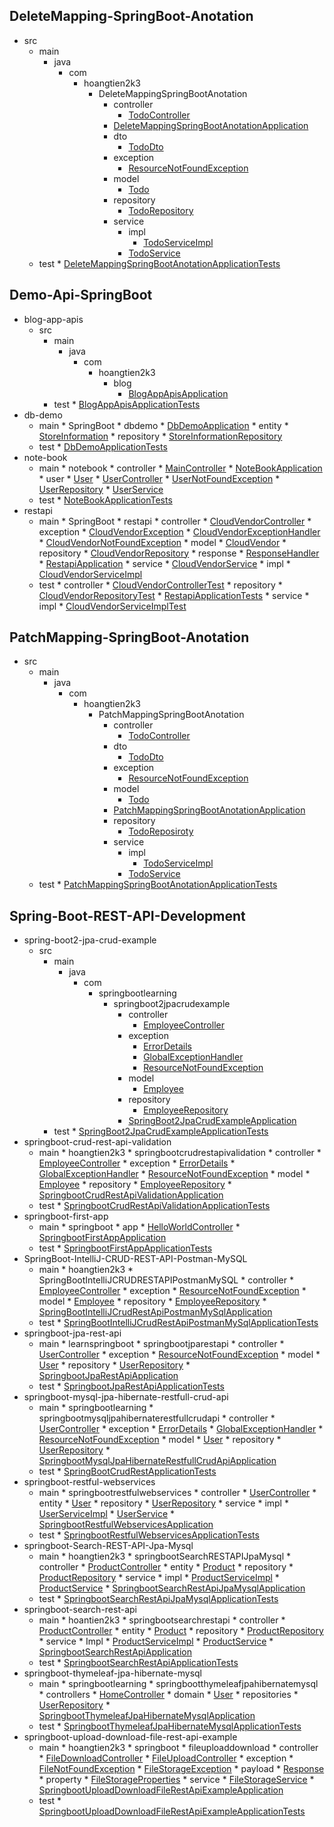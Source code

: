 
## DeleteMapping-SpringBoot-Anotation
  * src
    * main
      * java
        * com
          * hoangtien2k3
            * DeleteMappingSpringBootAnotation
              * controller
                * [TodoController](https://github.com/hoangtien2k3qx1/learn-spring-boot/blob/main/DeleteMapping-SpringBoot-Anotation/src/main/java/com/hoangtien2k3/DeleteMappingSpringBootAnotation/controller/TodoController.java)
              * [DeleteMappingSpringBootAnotationApplication](https://github.com/hoangtien2k3qx1/learn-spring-boot/blob/main/DeleteMapping-SpringBoot-Anotation/src/main/java/com/hoangtien2k3/DeleteMappingSpringBootAnotation/DeleteMappingSpringBootAnotationApplication.java)
              * dto
                * [TodoDto](https://github.com/hoangtien2k3qx1/learn-spring-boot/blob/main/DeleteMapping-SpringBoot-Anotation/src/main/java/com/hoangtien2k3/DeleteMappingSpringBootAnotation/dto/TodoDto.java)
              * exception
                * [ResourceNotFoundException](https://github.com/hoangtien2k3qx1/learn-spring-boot/blob/main/DeleteMapping-SpringBoot-Anotation/src/main/java/com/hoangtien2k3/DeleteMappingSpringBootAnotation/exception/ResourceNotFoundException.java)
              * model
                * [Todo](https://github.com/hoangtien2k3qx1/learn-spring-boot/blob/main/DeleteMapping-SpringBoot-Anotation/src/main/java/com/hoangtien2k3/DeleteMappingSpringBootAnotation/model/Todo.java)
              * repository
                * [TodoRepository](https://github.com/hoangtien2k3qx1/learn-spring-boot/blob/main/DeleteMapping-SpringBoot-Anotation/src/main/java/com/hoangtien2k3/DeleteMappingSpringBootAnotation/repository/TodoRepository.java)
              * service
                * impl
                  * [TodoServiceImpl](https://github.com/hoangtien2k3qx1/learn-spring-boot/blob/main/DeleteMapping-SpringBoot-Anotation/src/main/java/com/hoangtien2k3/DeleteMappingSpringBootAnotation/service/impl/TodoServiceImpl.java)
                * [TodoService](https://github.com/hoangtien2k3qx1/learn-spring-boot/blob/main/DeleteMapping-SpringBoot-Anotation/src/main/java/com/hoangtien2k3/DeleteMappingSpringBootAnotation/service/TodoService.java)
    * test
              * [DeleteMappingSpringBootAnotationApplicationTests](https://github.com/hoangtien2k3qx1/learn-spring-boot/blob/main/DeleteMapping-SpringBoot-Anotation/src/test/java/com/hoangtien2k3/DeleteMappingSpringBootAnotation/DeleteMappingSpringBootAnotationApplicationTests.java)

## Demo-Api-SpringBoot
  * blog-app-apis
    * src
      * main
        * java
          * com
            * hoangtien2k3
              * blog
                * [BlogAppApisApplication](https://github.com/hoangtien2k3qx1/learn-spring-boot/blob/main/Demo-Api-SpringBoot/blog-app-apis/src/main/java/com/hoangtien2k3/blog/BlogAppApisApplication.java)
      * test
                * [BlogAppApisApplicationTests](https://github.com/hoangtien2k3qx1/learn-spring-boot/blob/main/Demo-Api-SpringBoot/blog-app-apis/src/test/java/com/hoangtien2k3/blog/BlogAppApisApplicationTests.java)
  * db-demo
      * main
            * SpringBoot
              * dbdemo
                * [DbDemoApplication](https://github.com/hoangtien2k3qx1/learn-spring-boot/blob/main/Demo-Api-SpringBoot/db-demo/src/main/java/com/SpringBoot/dbdemo/DbDemoApplication.java)
                * entity
                  * [StoreInformation](https://github.com/hoangtien2k3qx1/learn-spring-boot/blob/main/Demo-Api-SpringBoot/db-demo/src/main/java/com/SpringBoot/dbdemo/entity/StoreInformation.java)
                * repository
                  * [StoreInformationRepository](https://github.com/hoangtien2k3qx1/learn-spring-boot/blob/main/Demo-Api-SpringBoot/db-demo/src/main/java/com/SpringBoot/dbdemo/repository/StoreInformationRepository.java)
      * test
                * [DbDemoApplicationTests](https://github.com/hoangtien2k3qx1/learn-spring-boot/blob/main/Demo-Api-SpringBoot/db-demo/src/test/java/com/SpringBoot/dbdemo/DbDemoApplicationTests.java)
  * note-book
      * main
            * notebook
              * controller
                * [MainController](https://github.com/hoangtien2k3qx1/learn-spring-boot/blob/main/Demo-Api-SpringBoot/note-book/src/main/java/com/notebook/controller/MainController.java)
              * [NoteBookApplication](https://github.com/hoangtien2k3qx1/learn-spring-boot/blob/main/Demo-Api-SpringBoot/note-book/src/main/java/com/notebook/NoteBookApplication.java)
              * user
                * [User](https://github.com/hoangtien2k3qx1/learn-spring-boot/blob/main/Demo-Api-SpringBoot/note-book/src/main/java/com/notebook/user/User.java)
                * [UserController](https://github.com/hoangtien2k3qx1/learn-spring-boot/blob/main/Demo-Api-SpringBoot/note-book/src/main/java/com/notebook/user/UserController.java)
                * [UserNotFoundException](https://github.com/hoangtien2k3qx1/learn-spring-boot/blob/main/Demo-Api-SpringBoot/note-book/src/main/java/com/notebook/user/UserNotFoundException.java)
                * [UserRepository](https://github.com/hoangtien2k3qx1/learn-spring-boot/blob/main/Demo-Api-SpringBoot/note-book/src/main/java/com/notebook/user/UserRepository.java)
                * [UserService](https://github.com/hoangtien2k3qx1/learn-spring-boot/blob/main/Demo-Api-SpringBoot/note-book/src/main/java/com/notebook/user/UserService.java)
      * test
              * [NoteBookApplicationTests](https://github.com/hoangtien2k3qx1/learn-spring-boot/blob/main/Demo-Api-SpringBoot/note-book/src/test/java/com/notebook/NoteBookApplicationTests.java)
  * restapi
      * main
            * SpringBoot
              * restapi
                * controller
                  * [CloudVendorController](https://github.com/hoangtien2k3qx1/learn-spring-boot/blob/main/Demo-Api-SpringBoot/restapi/src/main/java/com/SpringBoot/restapi/controller/CloudVendorController.java)
                * exception
                  * [CloudVendorException](https://github.com/hoangtien2k3qx1/learn-spring-boot/blob/main/Demo-Api-SpringBoot/restapi/src/main/java/com/SpringBoot/restapi/exception/CloudVendorException.java)
                  * [CloudVendorExceptionHandler](https://github.com/hoangtien2k3qx1/learn-spring-boot/blob/main/Demo-Api-SpringBoot/restapi/src/main/java/com/SpringBoot/restapi/exception/CloudVendorExceptionHandler.java)
                  * [CloudVendorNotFoundException](https://github.com/hoangtien2k3qx1/learn-spring-boot/blob/main/Demo-Api-SpringBoot/restapi/src/main/java/com/SpringBoot/restapi/exception/CloudVendorNotFoundException.java)
                * model
                  * [CloudVendor](https://github.com/hoangtien2k3qx1/learn-spring-boot/blob/main/Demo-Api-SpringBoot/restapi/src/main/java/com/SpringBoot/restapi/model/CloudVendor.java)
                * repository
                  * [CloudVendorRepository](https://github.com/hoangtien2k3qx1/learn-spring-boot/blob/main/Demo-Api-SpringBoot/restapi/src/main/java/com/SpringBoot/restapi/repository/CloudVendorRepository.java)
                * response
                  * [ResponseHandler](https://github.com/hoangtien2k3qx1/learn-spring-boot/blob/main/Demo-Api-SpringBoot/restapi/src/main/java/com/SpringBoot/restapi/response/ResponseHandler.java)
                * [RestapiApplication](https://github.com/hoangtien2k3qx1/learn-spring-boot/blob/main/Demo-Api-SpringBoot/restapi/src/main/java/com/SpringBoot/restapi/RestapiApplication.java)
                * service
                  * [CloudVendorService](https://github.com/hoangtien2k3qx1/learn-spring-boot/blob/main/Demo-Api-SpringBoot/restapi/src/main/java/com/SpringBoot/restapi/service/CloudVendorService.java)
                  * impl
                    * [CloudVendorServiceImpl](https://github.com/hoangtien2k3qx1/learn-spring-boot/blob/main/Demo-Api-SpringBoot/restapi/src/main/java/com/SpringBoot/restapi/service/impl/CloudVendorServiceImpl.java)
      * test
                * controller
                  * [CloudVendorControllerTest](https://github.com/hoangtien2k3qx1/learn-spring-boot/blob/main/Demo-Api-SpringBoot/restapi/src/test/java/com/SpringBoot/restapi/controller/CloudVendorControllerTest.java)
                * repository
                  * [CloudVendorRepositoryTest](https://github.com/hoangtien2k3qx1/learn-spring-boot/blob/main/Demo-Api-SpringBoot/restapi/src/test/java/com/SpringBoot/restapi/repository/CloudVendorRepositoryTest.java)
                * [RestapiApplicationTests](https://github.com/hoangtien2k3qx1/learn-spring-boot/blob/main/Demo-Api-SpringBoot/restapi/src/test/java/com/SpringBoot/restapi/RestapiApplicationTests.java)
                * service
                  * impl
                    * [CloudVendorServiceImplTest](https://github.com/hoangtien2k3qx1/learn-spring-boot/blob/main/Demo-Api-SpringBoot/restapi/src/test/java/com/SpringBoot/restapi/service/impl/CloudVendorServiceImplTest.java)

## PatchMapping-SpringBoot-Anotation
  * src
    * main
      * java
        * com
          * hoangtien2k3
            * PatchMappingSpringBootAnotation
              * controller
                * [TodoController](https://github.com/hoangtien2k3qx1/learn-spring-boot/blob/main/PatchMapping-SpringBoot-Anotation/src/main/java/com/hoangtien2k3/PatchMappingSpringBootAnotation/controller/TodoController.java)
              * dto
                * [TodoDto](https://github.com/hoangtien2k3qx1/learn-spring-boot/blob/main/PatchMapping-SpringBoot-Anotation/src/main/java/com/hoangtien2k3/PatchMappingSpringBootAnotation/dto/TodoDto.java)
              * exception
                * [ResourceNotFoundException](https://github.com/hoangtien2k3qx1/learn-spring-boot/blob/main/PatchMapping-SpringBoot-Anotation/src/main/java/com/hoangtien2k3/PatchMappingSpringBootAnotation/exception/ResourceNotFoundException.java)
              * model
                * [Todo](https://github.com/hoangtien2k3qx1/learn-spring-boot/blob/main/PatchMapping-SpringBoot-Anotation/src/main/java/com/hoangtien2k3/PatchMappingSpringBootAnotation/model/Todo.java)
              * [PatchMappingSpringBootAnotationApplication](https://github.com/hoangtien2k3qx1/learn-spring-boot/blob/main/PatchMapping-SpringBoot-Anotation/src/main/java/com/hoangtien2k3/PatchMappingSpringBootAnotation/PatchMappingSpringBootAnotationApplication.java)
              * repository
                * [TodoReposiroty](https://github.com/hoangtien2k3qx1/learn-spring-boot/blob/main/PatchMapping-SpringBoot-Anotation/src/main/java/com/hoangtien2k3/PatchMappingSpringBootAnotation/repository/TodoReposiroty.java)
              * service
                * impl
                  * [TodoServiceImpl](https://github.com/hoangtien2k3qx1/learn-spring-boot/blob/main/PatchMapping-SpringBoot-Anotation/src/main/java/com/hoangtien2k3/PatchMappingSpringBootAnotation/service/impl/TodoServiceImpl.java)
                * [TodoService](https://github.com/hoangtien2k3qx1/learn-spring-boot/blob/main/PatchMapping-SpringBoot-Anotation/src/main/java/com/hoangtien2k3/PatchMappingSpringBootAnotation/service/TodoService.java)
    * test
              * [PatchMappingSpringBootAnotationApplicationTests](https://github.com/hoangtien2k3qx1/learn-spring-boot/blob/main/PatchMapping-SpringBoot-Anotation/src/test/java/com/hoangtien2k3/PatchMappingSpringBootAnotation/PatchMappingSpringBootAnotationApplicationTests.java)

## Spring-Boot-REST-API-Development
  * spring-boot2-jpa-crud-example
    * src
      * main
        * java
          * com
            * springbootlearning
              * springboot2jpacrudexample
                * controller
                  * [EmployeeController](https://github.com/hoangtien2k3qx1/learn-spring-boot/blob/main/Spring-Boot-REST-API-Development/spring-boot2-jpa-crud-example/src/main/java/com/springbootlearning/springboot2jpacrudexample/controller/EmployeeController.java)
                * exception
                  * [ErrorDetails](https://github.com/hoangtien2k3qx1/learn-spring-boot/blob/main/Spring-Boot-REST-API-Development/spring-boot2-jpa-crud-example/src/main/java/com/springbootlearning/springboot2jpacrudexample/exception/ErrorDetails.java)
                  * [GlobalExceptionHandler](https://github.com/hoangtien2k3qx1/learn-spring-boot/blob/main/Spring-Boot-REST-API-Development/spring-boot2-jpa-crud-example/src/main/java/com/springbootlearning/springboot2jpacrudexample/exception/GlobalExceptionHandler.java)
                  * [ResourceNotFoundException](https://github.com/hoangtien2k3qx1/learn-spring-boot/blob/main/Spring-Boot-REST-API-Development/spring-boot2-jpa-crud-example/src/main/java/com/springbootlearning/springboot2jpacrudexample/exception/ResourceNotFoundException.java)
                * model
                  * [Employee](https://github.com/hoangtien2k3qx1/learn-spring-boot/blob/main/Spring-Boot-REST-API-Development/spring-boot2-jpa-crud-example/src/main/java/com/springbootlearning/springboot2jpacrudexample/model/Employee.java)
                * repository
                  * [EmployeeRepository](https://github.com/hoangtien2k3qx1/learn-spring-boot/blob/main/Spring-Boot-REST-API-Development/spring-boot2-jpa-crud-example/src/main/java/com/springbootlearning/springboot2jpacrudexample/repository/EmployeeRepository.java)
                * [SpringBoot2JpaCrudExampleApplication](https://github.com/hoangtien2k3qx1/learn-spring-boot/blob/main/Spring-Boot-REST-API-Development/spring-boot2-jpa-crud-example/src/main/java/com/springbootlearning/springboot2jpacrudexample/SpringBoot2JpaCrudExampleApplication.java)
      * test
                * [SpringBoot2JpaCrudExampleApplicationTests](https://github.com/hoangtien2k3qx1/learn-spring-boot/blob/main/Spring-Boot-REST-API-Development/spring-boot2-jpa-crud-example/src/test/java/com/springbootlearning/springboot2jpacrudexample/SpringBoot2JpaCrudExampleApplicationTests.java)
  * springboot-crud-rest-api-validation
      * main
            * hoangtien2k3
              * springbootcrudrestapivalidation
                * controller
                  * [EmployeeController](https://github.com/hoangtien2k3qx1/learn-spring-boot/blob/main/Spring-Boot-REST-API-Development/springboot-crud-rest-api-validation/src/main/java/com/hoangtien2k3/springbootcrudrestapivalidation/controller/EmployeeController.java)
                * exception
                  * [ErrorDetails](https://github.com/hoangtien2k3qx1/learn-spring-boot/blob/main/Spring-Boot-REST-API-Development/springboot-crud-rest-api-validation/src/main/java/com/hoangtien2k3/springbootcrudrestapivalidation/exception/ErrorDetails.java)
                  * [GlobalExceptionHandler](https://github.com/hoangtien2k3qx1/learn-spring-boot/blob/main/Spring-Boot-REST-API-Development/springboot-crud-rest-api-validation/src/main/java/com/hoangtien2k3/springbootcrudrestapivalidation/exception/GlobalExceptionHandler.java)
                  * [ResourceNotFoundException](https://github.com/hoangtien2k3qx1/learn-spring-boot/blob/main/Spring-Boot-REST-API-Development/springboot-crud-rest-api-validation/src/main/java/com/hoangtien2k3/springbootcrudrestapivalidation/exception/ResourceNotFoundException.java)
                * model
                  * [Employee](https://github.com/hoangtien2k3qx1/learn-spring-boot/blob/main/Spring-Boot-REST-API-Development/springboot-crud-rest-api-validation/src/main/java/com/hoangtien2k3/springbootcrudrestapivalidation/model/Employee.java)
                * repository
                  * [EmployeeRepository](https://github.com/hoangtien2k3qx1/learn-spring-boot/blob/main/Spring-Boot-REST-API-Development/springboot-crud-rest-api-validation/src/main/java/com/hoangtien2k3/springbootcrudrestapivalidation/repository/EmployeeRepository.java)
                * [SpringbootCrudRestApiValidationApplication](https://github.com/hoangtien2k3qx1/learn-spring-boot/blob/main/Spring-Boot-REST-API-Development/springboot-crud-rest-api-validation/src/main/java/com/hoangtien2k3/springbootcrudrestapivalidation/SpringbootCrudRestApiValidationApplication.java)
      * test
                * [SpringbootCrudRestApiValidationApplicationTests](https://github.com/hoangtien2k3qx1/learn-spring-boot/blob/main/Spring-Boot-REST-API-Development/springboot-crud-rest-api-validation/src/test/java/com/hoangtien2k3/springbootcrudrestapivalidation/SpringbootCrudRestApiValidationApplicationTests.java)
  * springboot-first-app
      * main
            * springboot
              * app
                * [HelloWorldController](https://github.com/hoangtien2k3qx1/learn-spring-boot/blob/main/Spring-Boot-REST-API-Development/springboot-first-app/src/main/java/com/springboot/app/HelloWorldController.java)
                * [SpringbootFirstAppApplication](https://github.com/hoangtien2k3qx1/learn-spring-boot/blob/main/Spring-Boot-REST-API-Development/springboot-first-app/src/main/java/com/springboot/app/SpringbootFirstAppApplication.java)
      * test
                * [SpringbootFirstAppApplicationTests](https://github.com/hoangtien2k3qx1/learn-spring-boot/blob/main/Spring-Boot-REST-API-Development/springboot-first-app/src/test/java/com/springboot/app/SpringbootFirstAppApplicationTests.java)
  * SpringBoot-IntelliJ-CRUD-REST-API-Postman-MySQL
      * main
            * hoangtien2k3
              * SpringBootIntelliJCRUDRESTAPIPostmanMySQL
                * controller
                  * [EmployeeController](https://github.com/hoangtien2k3qx1/learn-spring-boot/blob/main/Spring-Boot-REST-API-Development/SpringBoot-IntelliJ-CRUD-REST-API-Postman-MySQL/src/main/java/com/hoangtien2k3/SpringBootIntelliJCRUDRESTAPIPostmanMySQL/controller/EmployeeController.java)
                * exception
                  * [ResourceNotFoundException](https://github.com/hoangtien2k3qx1/learn-spring-boot/blob/main/Spring-Boot-REST-API-Development/SpringBoot-IntelliJ-CRUD-REST-API-Postman-MySQL/src/main/java/com/hoangtien2k3/SpringBootIntelliJCRUDRESTAPIPostmanMySQL/exception/ResourceNotFoundException.java)
                * model
                  * [Employee](https://github.com/hoangtien2k3qx1/learn-spring-boot/blob/main/Spring-Boot-REST-API-Development/SpringBoot-IntelliJ-CRUD-REST-API-Postman-MySQL/src/main/java/com/hoangtien2k3/SpringBootIntelliJCRUDRESTAPIPostmanMySQL/model/Employee.java)
                * repository
                  * [EmployeeRepository](https://github.com/hoangtien2k3qx1/learn-spring-boot/blob/main/Spring-Boot-REST-API-Development/SpringBoot-IntelliJ-CRUD-REST-API-Postman-MySQL/src/main/java/com/hoangtien2k3/SpringBootIntelliJCRUDRESTAPIPostmanMySQL/repository/EmployeeRepository.java)
                * [SpringBootIntelliJCrudRestApiPostmanMySqlApplication](https://github.com/hoangtien2k3qx1/learn-spring-boot/blob/main/Spring-Boot-REST-API-Development/SpringBoot-IntelliJ-CRUD-REST-API-Postman-MySQL/src/main/java/com/hoangtien2k3/SpringBootIntelliJCRUDRESTAPIPostmanMySQL/SpringBootIntelliJCrudRestApiPostmanMySqlApplication.java)
      * test
                * [SpringBootIntelliJCrudRestApiPostmanMySqlApplicationTests](https://github.com/hoangtien2k3qx1/learn-spring-boot/blob/main/Spring-Boot-REST-API-Development/SpringBoot-IntelliJ-CRUD-REST-API-Postman-MySQL/src/test/java/com/hoangtien2k3/SpringBootIntelliJCRUDRESTAPIPostmanMySQL/SpringBootIntelliJCrudRestApiPostmanMySqlApplicationTests.java)
  * springboot-jpa-rest-api
      * main
            * learnspringboot
              * springbootjparestapi
                * controller
                  * [UserController](https://github.com/hoangtien2k3qx1/learn-spring-boot/blob/main/Spring-Boot-REST-API-Development/springboot-jpa-rest-api/src/main/java/com/learnspringboot/springbootjparestapi/controller/UserController.java)
                * exception
                  * [ResourceNotFoundException](https://github.com/hoangtien2k3qx1/learn-spring-boot/blob/main/Spring-Boot-REST-API-Development/springboot-jpa-rest-api/src/main/java/com/learnspringboot/springbootjparestapi/exception/ResourceNotFoundException.java)
                * model
                  * [User](https://github.com/hoangtien2k3qx1/learn-spring-boot/blob/main/Spring-Boot-REST-API-Development/springboot-jpa-rest-api/src/main/java/com/learnspringboot/springbootjparestapi/model/User.java)
                * repository
                  * [UserRepository](https://github.com/hoangtien2k3qx1/learn-spring-boot/blob/main/Spring-Boot-REST-API-Development/springboot-jpa-rest-api/src/main/java/com/learnspringboot/springbootjparestapi/repository/UserRepository.java)
                * [SpringbootJpaRestApiApplication](https://github.com/hoangtien2k3qx1/learn-spring-boot/blob/main/Spring-Boot-REST-API-Development/springboot-jpa-rest-api/src/main/java/com/learnspringboot/springbootjparestapi/SpringbootJpaRestApiApplication.java)
      * test
                * [SpringbootJpaRestApiApplicationTests](https://github.com/hoangtien2k3qx1/learn-spring-boot/blob/main/Spring-Boot-REST-API-Development/springboot-jpa-rest-api/src/test/java/com/learnspringboot/springbootjparestapi/SpringbootJpaRestApiApplicationTests.java)
  * springboot-mysql-jpa-hibernate-restfull-crud-api
      * main
            * springbootlearning
              * springbootmysqljpahibernaterestfullcrudapi
                * controller
                  * [UserController](https://github.com/hoangtien2k3qx1/learn-spring-boot/blob/main/Spring-Boot-REST-API-Development/springboot-mysql-jpa-hibernate-restfull-crud-api/src/main/java/com/springbootlearning/springbootmysqljpahibernaterestfullcrudapi/controller/UserController.java)
                * exception
                  * [ErrorDetails](https://github.com/hoangtien2k3qx1/learn-spring-boot/blob/main/Spring-Boot-REST-API-Development/springboot-mysql-jpa-hibernate-restfull-crud-api/src/main/java/com/springbootlearning/springbootmysqljpahibernaterestfullcrudapi/exception/ErrorDetails.java)
                  * [GlobalExceptionHandler](https://github.com/hoangtien2k3qx1/learn-spring-boot/blob/main/Spring-Boot-REST-API-Development/springboot-mysql-jpa-hibernate-restfull-crud-api/src/main/java/com/springbootlearning/springbootmysqljpahibernaterestfullcrudapi/exception/GlobalExceptionHandler.java)
                  * [ResourceNotFoundException](https://github.com/hoangtien2k3qx1/learn-spring-boot/blob/main/Spring-Boot-REST-API-Development/springboot-mysql-jpa-hibernate-restfull-crud-api/src/main/java/com/springbootlearning/springbootmysqljpahibernaterestfullcrudapi/exception/ResourceNotFoundException.java)
                * model
                  * [User](https://github.com/hoangtien2k3qx1/learn-spring-boot/blob/main/Spring-Boot-REST-API-Development/springboot-mysql-jpa-hibernate-restfull-crud-api/src/main/java/com/springbootlearning/springbootmysqljpahibernaterestfullcrudapi/model/User.java)
                * repository
                  * [UserRepository](https://github.com/hoangtien2k3qx1/learn-spring-boot/blob/main/Spring-Boot-REST-API-Development/springboot-mysql-jpa-hibernate-restfull-crud-api/src/main/java/com/springbootlearning/springbootmysqljpahibernaterestfullcrudapi/repository/UserRepository.java)
                * [SpringbootMysqlJpaHibernateRestfullCrudApiApplication](https://github.com/hoangtien2k3qx1/learn-spring-boot/blob/main/Spring-Boot-REST-API-Development/springboot-mysql-jpa-hibernate-restfull-crud-api/src/main/java/com/springbootlearning/springbootmysqljpahibernaterestfullcrudapi/SpringbootMysqlJpaHibernateRestfullCrudApiApplication.java)
      * test
                * [SpringBootCrudRestApplicationTests](https://github.com/hoangtien2k3qx1/learn-spring-boot/blob/main/Spring-Boot-REST-API-Development/springboot-mysql-jpa-hibernate-restfull-crud-api/src/test/java/com/springbootlearning/springbootmysqljpahibernaterestfullcrudapi/SpringBootCrudRestApplicationTests.java)
  * springboot-restful-webservices
      * main
              * springbootrestfulwebservices
                * controller
                  * [UserController](https://github.com/hoangtien2k3qx1/learn-spring-boot/blob/main/Spring-Boot-REST-API-Development/springboot-restful-webservices/src/main/java/com/springbootlearning/springbootrestfulwebservices/controller/UserController.java)
                * entity
                  * [User](https://github.com/hoangtien2k3qx1/learn-spring-boot/blob/main/Spring-Boot-REST-API-Development/springboot-restful-webservices/src/main/java/com/springbootlearning/springbootrestfulwebservices/entity/User.java)
                * repository
                  * [UserRepository](https://github.com/hoangtien2k3qx1/learn-spring-boot/blob/main/Spring-Boot-REST-API-Development/springboot-restful-webservices/src/main/java/com/springbootlearning/springbootrestfulwebservices/repository/UserRepository.java)
                * service
                  * impl
                    * [UserServiceImpl](https://github.com/hoangtien2k3qx1/learn-spring-boot/blob/main/Spring-Boot-REST-API-Development/springboot-restful-webservices/src/main/java/com/springbootlearning/springbootrestfulwebservices/service/impl/UserServiceImpl.java)
                  * [UserService](https://github.com/hoangtien2k3qx1/learn-spring-boot/blob/main/Spring-Boot-REST-API-Development/springboot-restful-webservices/src/main/java/com/springbootlearning/springbootrestfulwebservices/service/UserService.java)
                * [SpringbootRestfulWebservicesApplication](https://github.com/hoangtien2k3qx1/learn-spring-boot/blob/main/Spring-Boot-REST-API-Development/springboot-restful-webservices/src/main/java/com/springbootlearning/springbootrestfulwebservices/SpringbootRestfulWebservicesApplication.java)
      * test
                * [SpringbootRestfulWebservicesApplicationTests](https://github.com/hoangtien2k3qx1/learn-spring-boot/blob/main/Spring-Boot-REST-API-Development/springboot-restful-webservices/src/test/java/com/springbootlearning/springbootrestfulwebservices/SpringbootRestfulWebservicesApplicationTests.java)
  * springboot-Search-REST-API-Jpa-Mysql
      * main
            * hoangtien2k3
              * springbootSearchRESTAPIJpaMysql
                * controller
                  * [ProductController](https://github.com/hoangtien2k3qx1/learn-spring-boot/blob/main/Spring-Boot-REST-API-Development/springboot-Search-REST-API-Jpa-Mysql/src/main/java/com/hoangtien2k3/springbootSearchRESTAPIJpaMysql/controller/ProductController.java)
                * entity
                  * [Product](https://github.com/hoangtien2k3qx1/learn-spring-boot/blob/main/Spring-Boot-REST-API-Development/springboot-Search-REST-API-Jpa-Mysql/src/main/java/com/hoangtien2k3/springbootSearchRESTAPIJpaMysql/entity/Product.java)
                * repository
                  * [ProductRepository](https://github.com/hoangtien2k3qx1/learn-spring-boot/blob/main/Spring-Boot-REST-API-Development/springboot-Search-REST-API-Jpa-Mysql/src/main/java/com/hoangtien2k3/springbootSearchRESTAPIJpaMysql/repository/ProductRepository.java)
                * service
                  * impl
                    * [ProductServiceImpl](https://github.com/hoangtien2k3qx1/learn-spring-boot/blob/main/Spring-Boot-REST-API-Development/springboot-Search-REST-API-Jpa-Mysql/src/main/java/com/hoangtien2k3/springbootSearchRESTAPIJpaMysql/service/impl/ProductServiceImpl.java)
                  * [ProductService](https://github.com/hoangtien2k3qx1/learn-spring-boot/blob/main/Spring-Boot-REST-API-Development/springboot-Search-REST-API-Jpa-Mysql/src/main/java/com/hoangtien2k3/springbootSearchRESTAPIJpaMysql/service/ProductService.java)
                * [SpringbootSearchRestApiJpaMysqlApplication](https://github.com/hoangtien2k3qx1/learn-spring-boot/blob/main/Spring-Boot-REST-API-Development/springboot-Search-REST-API-Jpa-Mysql/src/main/java/com/hoangtien2k3/springbootSearchRESTAPIJpaMysql/SpringbootSearchRestApiJpaMysqlApplication.java)
      * test
                * [SpringbootSearchRestApiJpaMysqlApplicationTests](https://github.com/hoangtien2k3qx1/learn-spring-boot/blob/main/Spring-Boot-REST-API-Development/springboot-Search-REST-API-Jpa-Mysql/src/test/java/com/hoangtien2k3/springbootSearchRESTAPIJpaMysql/SpringbootSearchRestApiJpaMysqlApplicationTests.java)
  * springboot-search-rest-api
      * main
            * hoantien2k3
              * springbootsearchrestapi
                * controller
                  * [ProductController](https://github.com/hoangtien2k3qx1/learn-spring-boot/blob/main/Spring-Boot-REST-API-Development/springboot-search-rest-api/src/main/java/com/hoantien2k3/springbootsearchrestapi/controller/ProductController.java)
                * entity
                  * [Product](https://github.com/hoangtien2k3qx1/learn-spring-boot/blob/main/Spring-Boot-REST-API-Development/springboot-search-rest-api/src/main/java/com/hoantien2k3/springbootsearchrestapi/entity/Product.java)
                * repository
                  * [ProductRepository](https://github.com/hoangtien2k3qx1/learn-spring-boot/blob/main/Spring-Boot-REST-API-Development/springboot-search-rest-api/src/main/java/com/hoantien2k3/springbootsearchrestapi/repository/ProductRepository.java)
                * service
                  * Impl
                    * [ProductServiceImpl](https://github.com/hoangtien2k3qx1/learn-spring-boot/blob/main/Spring-Boot-REST-API-Development/springboot-search-rest-api/src/main/java/com/hoantien2k3/springbootsearchrestapi/service/Impl/ProductServiceImpl.java)
                  * [ProductService](https://github.com/hoangtien2k3qx1/learn-spring-boot/blob/main/Spring-Boot-REST-API-Development/springboot-search-rest-api/src/main/java/com/hoantien2k3/springbootsearchrestapi/service/ProductService.java)
                * [SpringbootSearchRestApiApplication](https://github.com/hoangtien2k3qx1/learn-spring-boot/blob/main/Spring-Boot-REST-API-Development/springboot-search-rest-api/src/main/java/com/hoantien2k3/springbootsearchrestapi/SpringbootSearchRestApiApplication.java)
      * test
                * [SpringbootSearchRestApiApplicationTests](https://github.com/hoangtien2k3qx1/learn-spring-boot/blob/main/Spring-Boot-REST-API-Development/springboot-search-rest-api/src/test/java/com/hoantien2k3/springbootsearchrestapi/SpringbootSearchRestApiApplicationTests.java)
  * springboot-thymeleaf-jpa-hibernate-mysql
      * main
            * springbootlearning
              * springbootthymeleafjpahibernatemysql
                * controllers
                  * [HomeController](https://github.com/hoangtien2k3qx1/learn-spring-boot/blob/main/Spring-Boot-REST-API-Development/springboot-thymeleaf-jpa-hibernate-mysql/src/main/java/com/springbootlearning/springbootthymeleafjpahibernatemysql/controllers/HomeController.java)
                * domain
                  * [User](https://github.com/hoangtien2k3qx1/learn-spring-boot/blob/main/Spring-Boot-REST-API-Development/springboot-thymeleaf-jpa-hibernate-mysql/src/main/java/com/springbootlearning/springbootthymeleafjpahibernatemysql/domain/User.java)
                * repositories
                  * [UserRepository](https://github.com/hoangtien2k3qx1/learn-spring-boot/blob/main/Spring-Boot-REST-API-Development/springboot-thymeleaf-jpa-hibernate-mysql/src/main/java/com/springbootlearning/springbootthymeleafjpahibernatemysql/repositories/UserRepository.java)
                * [SpringbootThymeleafJpaHibernateMysqlApplication](https://github.com/hoangtien2k3qx1/learn-spring-boot/blob/main/Spring-Boot-REST-API-Development/springboot-thymeleaf-jpa-hibernate-mysql/src/main/java/com/springbootlearning/springbootthymeleafjpahibernatemysql/SpringbootThymeleafJpaHibernateMysqlApplication.java)
      * test
                * [SpringbootThymeleafJpaHibernateMysqlApplicationTests](https://github.com/hoangtien2k3qx1/learn-spring-boot/blob/main/Spring-Boot-REST-API-Development/springboot-thymeleaf-jpa-hibernate-mysql/src/test/java/com/springbootlearning/springbootthymeleafjpahibernatemysql/SpringbootThymeleafJpaHibernateMysqlApplicationTests.java)
  * springboot-upload-download-file-rest-api-example
      * main
            * hoangtien2k3
              * springboot
                * fileuploaddownload
                  * controller
                    * [FileDownloadController](https://github.com/hoangtien2k3qx1/learn-spring-boot/blob/main/Spring-Boot-REST-API-Development/springboot-upload-download-file-rest-api-example/src/main/java/com/hoangtien2k3/springboot/fileuploaddownload/controller/FileDownloadController.java)
                    * [FileUploadController](https://github.com/hoangtien2k3qx1/learn-spring-boot/blob/main/Spring-Boot-REST-API-Development/springboot-upload-download-file-rest-api-example/src/main/java/com/hoangtien2k3/springboot/fileuploaddownload/controller/FileUploadController.java)
                  * exception
                    * [FileNotFoundException](https://github.com/hoangtien2k3qx1/learn-spring-boot/blob/main/Spring-Boot-REST-API-Development/springboot-upload-download-file-rest-api-example/src/main/java/com/hoangtien2k3/springboot/fileuploaddownload/exception/FileNotFoundException.java)
                    * [FileStorageException](https://github.com/hoangtien2k3qx1/learn-spring-boot/blob/main/Spring-Boot-REST-API-Development/springboot-upload-download-file-rest-api-example/src/main/java/com/hoangtien2k3/springboot/fileuploaddownload/exception/FileStorageException.java)
                  * payload
                    * [Response](https://github.com/hoangtien2k3qx1/learn-spring-boot/blob/main/Spring-Boot-REST-API-Development/springboot-upload-download-file-rest-api-example/src/main/java/com/hoangtien2k3/springboot/fileuploaddownload/payload/Response.java)
                  * property
                    * [FileStorageProperties](https://github.com/hoangtien2k3qx1/learn-spring-boot/blob/main/Spring-Boot-REST-API-Development/springboot-upload-download-file-rest-api-example/src/main/java/com/hoangtien2k3/springboot/fileuploaddownload/property/FileStorageProperties.java)
                  * service
                    * [FileStorageService](https://github.com/hoangtien2k3qx1/learn-spring-boot/blob/main/Spring-Boot-REST-API-Development/springboot-upload-download-file-rest-api-example/src/main/java/com/hoangtien2k3/springboot/fileuploaddownload/service/FileStorageService.java)
                  * [SpringbootUploadDownloadFileRestApiExampleApplication](https://github.com/hoangtien2k3qx1/learn-spring-boot/blob/main/Spring-Boot-REST-API-Development/springboot-upload-download-file-rest-api-example/src/main/java/com/hoangtien2k3/springboot/fileuploaddownload/SpringbootUploadDownloadFileRestApiExampleApplication.java)
      * test
                  * [SpringbootUploadDownloadFileRestApiExampleApplicationTests](https://github.com/hoangtien2k3qx1/learn-spring-boot/blob/main/Spring-Boot-REST-API-Development/springboot-upload-download-file-rest-api-example/src/test/java/com/hoangtien2k3/springboot/fileuploaddownload/SpringbootUploadDownloadFileRestApiExampleApplicationTests.java)

